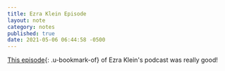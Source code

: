 ```yaml
---
title: Ezra Klein Episode
layout: note
category: notes
published: true
date: 2021-05-06 06:44:58 -0500
---
```


[This episode](https://www.nytimes.com/2021/05/04/opinion/ezra-klein-podcast-anna-sale.html?smid=url-share){: .u-bookmark-of} of Ezra Klein's podcast was really good! 